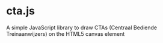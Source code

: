 # cta.js
A simple JavaScript library to draw CTAs (Centraal Bediende Treinaanwijzers) on the HTML5 canvas element
